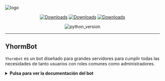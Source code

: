 ![logo](https://cdn.discordapp.com/attachments/655186216060321816/820162226316378162/discord.jpg)
<div align="center">

[![Downloads](https://pepy.tech/badge/reactionmenu)](https://pepy.tech/project/reactionmenu) 
[![Downloads](https://pepy.tech/badge/reactionmenu/month)](https://pepy.tech/project/reactionmenu)
[![Downloads](https://pepy.tech/badge/reactionmenu/week)](https://pepy.tech/project/reactionmenu)

![python_version](https://img.shields.io/badge/python-3.8%20%7C%203.9%20%7C%203.10-blue)
</div>

---
## YhormBot

`Yhormbot` es un bot diseñado para grandes servidores para cumplir todas las necesidades de tanto usuarios con roles comunes como administradores.

<!-- ![showcase](https://cdn.discordapp.com/attachments/655186216060321816/819885696176226314/showcase.gif) -->

<details>
  <summary><b>Pulsa para ver la documentación del bot</b></summary>

### ¿Qué lenguaje hemos usado?
```
> py
> json
```

### Tabla de comandos totales
| Command | Permission | Info 
-------|----------|------
| `/ayuda` | `@everyone` | Muestra una pequeña información del bot
---
